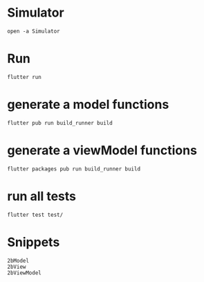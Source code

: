 # Simulator
```
open -a Simulator
```

# Run
```
flutter run
```

# generate a model functions
```
flutter pub run build_runner build
```

# generate a viewModel functions
```
flutter packages pub run build_runner build
```

# run all tests 
```
flutter test test/
```


# Snippets 
```
2bModel
2bView
2bViewModel
```